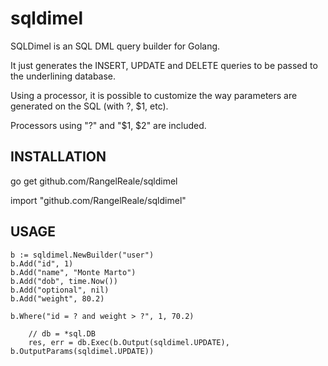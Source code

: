 sqldimel
========

SQLDimel is an SQL DML query builder for Golang.

It just generates the INSERT, UPDATE and DELETE queries to be passed to the underlining database.

Using a processor, it is possible to customize the way parameters are generated on the SQL (with ?, $1, etc).

Processors using "?" and "$1, $2" are included.

INSTALLATION
------------

go get github.com/RangelReale/sqldimel

import "github.com/RangelReale/sqldimel"


USAGE
-----

	b := sqldimel.NewBuilder("user")
	b.Add("id", 1)
	b.Add("name", "Monte Marto")
	b.Add("dob", time.Now())
	b.Add("optional", nil)
	b.Add("weight", 80.2)

	b.Where("id = ? and weight > ?", 1, 70.2)

        // db = *sql.DB
        res, err = db.Exec(b.Output(sqldimel.UPDATE), b.OutputParams(sqldimel.UPDATE))
